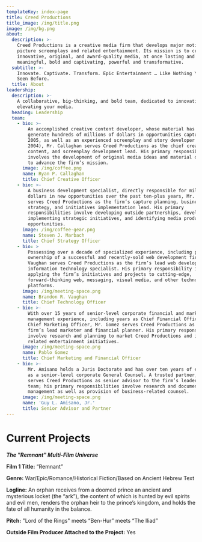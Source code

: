 ```yaml
---
templateKey: index-page
title: Creed Productions
title_image: /img/title.png
image: /img/bg.png
about:
  description: >-
    Creed Productions is a creative media firm that develops major motion
    picture screenplays and related entertainment. Its mission is to create
    innovative, original, and award-quality media, at once lasting and
    meaningful, bold and captivating, powerful and transformative.
  subtitle: >-
    Innovate. Captivate. Transform. Epic Entertainment … Like Nothing You’ve
    Seen Before.
  title: About
leadership:
  description: >-
    A collaborative, big-thinking, and bold team, dedicated to innovating and
    elevating your media.
  heading: Leadership
  team:
    - bio: >-
        An accomplished creative content developer, whose material has helped
        generate hundreds of millions of dollars in opportunities captured since
        2005, as well as an experienced screenplay and story developer (since
        2004), Mr. Callaghan serves Creed Productions as the chief creative,
        content, and screenplay development lead. His primary responsibility
        involves the development of original media ideas and material designed
        to advance the firm’s mission.
      image: /img/coffee.png
      name: Ryan P. Callaghan
      title: Chief Creative Officer
    - bio: >-
        A business development specialist, directly responsible for millions of
        dollars in new opportunities over the past ten-plus years, Mr. Marbach
        serves Creed Productions as the firm’s capture planning, business
        strategy, and initiatives implementation lead. His primary
        responsibilities involve developing outside partnerships, developing and
        implementing strategic initiatives, and identifying media production
        opportunities.
      image: /img/coffee-gear.png
      name: Steven J. Marbach
      title: Chief Strategy Officer
    - bio: >
        Possessing over a decade of specialized experience, including part
        ownership of a successful and recently-sold web development firm, Mr.
        Vaughan serves Creed Productions as the firm’s lead web developer and
        information technology specialist. His primary responsibility involves
        applying the firm’s initiatives and projects to cutting-edge,
        forward-thinking web, messaging, visual media, and other technology
        platforms.
      image: /img/meeting-space.png
      name: Brandon R. Vaughan
      title: Chief Technology Officer
    - bio: >-
        With over 15 years of senior-level corporate financial and marketing
        management experience, including years as Chief Financial Officer and
        Chief Marketing Officer, Mr. Gomez serves Creed Productions as the
        firm’s lead marketer and financial planner. His primary responsibilities
        involve research and planning to market Creed Productions and its
        related entertainment initiatives.
      image: /img/meeting-space.png
      name: Pablo Gomez
      title: Chief Marketing and Financial Officer
    - bio: >-
        Mr. Amisano holds a Juris Doctorate and has over ten years of experience
        as a senior-level corporate General Counsel. A trusted partner, he
        serves Creed Productions as senior advisor to the firm’s leadership
        team; his primary responsibilities involve research and document
        management as well as provision of business-related counsel.
      image: /img/meeting-space.png
      name: 'Guy L. Amisano, Jr.'
      title: Senior Advisor and Partner
---
```

# Current Projects

_**The "Remnant" Multi-Film Universe**_

**Film 1 Title:** “Remnant”

**Genre:** War/Epic/Romance/Historical Fiction/Based on Ancient Hebrew Text

**Logline:** An orphan receives from a doomed prince an ancient and mysterious locket (the “ark”), the content of which is hunted by evil spirits and evil men, renders the orphan heir to the prince’s kingdom, and holds the fate of all humanity in the balance.

**Pitch:** "Lord of the Rings" meets “Ben-Hur” meets “The Iliad”

**Outside Film Producer Attached to the Project:** Yes
